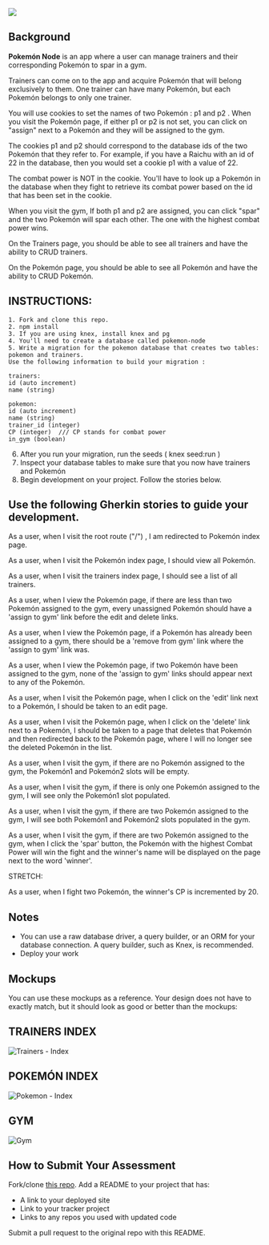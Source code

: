 ![](https://github.com/gSchool/pokemon-node/blob/master/public/images/pokemon-logo.png)

## Background

**Pokemón Node** is an app where a user can manage trainers and their corresponding Pokemón to spar in a gym.

Trainers can come on to the app and acquire Pokemón that will belong exclusively to them.  One trainer can have many Pokemón, but each Pokemón belongs to only one trainer.

You will use cookies to set the names of two Pokemón :  p1 and p2 .  When you visit the Pokemón page, if either p1 or p2 is not set, you can click on "assign" next to a Pokemón and they will be assigned to the gym.

The cookies p1 and p2 should correspond to the database ids of the two Pokemón that they refer to.
For example, if you have a Raichu with an id of 22 in the database, then you would set a cookie p1 with a value of 22.

The combat power is NOT in the cookie. You'll have to look up a Pokemón in the database when they fight to retrieve its combat power based on the id that has been set in the cookie.

When you visit the gym, If both p1 and p2 are assigned, you can click "spar" and the two Pokemón will spar each other.
The one with the highest combat power wins.

On the Trainers page, you should be able to see all trainers and have the ability to CRUD trainers.

On the Pokemón page, you should be able to see all Pokemón and have the ability to CRUD Pokemón.

## INSTRUCTIONS:

```
1. Fork and clone this repo.
2. npm install
3. If you are using knex, install knex and pg
4. You'll need to create a database called pokemon-node
5. Write a migration for the pokemon database that creates two tables: pokemon and trainers.
Use the following information to build your migration :

trainers:
id (auto increment)
name (string)

pokemon:
id (auto increment)
name (string)
trainer_id (integer)
CP (integer)  /// CP stands for combat power
in_gym (boolean)

```

6.  After you run your migration, run the seeds ( knex seed:run )
7.  Inspect your database tables to make sure that you now have trainers and Pokemón
8. Begin development on your project.  Follow the stories below.



## Use the following Gherkin stories to guide your development.

As a user, when I visit the root route ("/") , I am redirected to Pokemón index page.

As a user, when I visit the Pokemón index page, I should view all Pokemón.

As a user, when I visit the trainers index page, I should see a list of all trainers.

As a user, when I view the Pokemón page, if there are less than two Pokemón assigned to the gym,
every unassigned Pokemón should have a 'assign to gym' link before the edit and delete links.  

As a user, when I view the Pokemón page, if a Pokemón has already been assigned to a gym, there should
be a 'remove from gym' link where the 'assign to gym' link was.

As a user, when I view the Pokemón page, if two Pokemón have been assigned to the gym,
none of the 'assign to gym' links should appear next to any of the Pokemón.  

As a user, when I visit the Pokemón page, when I click on the 'edit' link next to a Pokemón,
I should be taken to an edit page.

As a user, when I visit the Pokemón page, when I click on the 'delete' link next to a Pokemón, I should be taken to a page that deletes that Pokemón and then redirected back to the Pokemón page, where I will no longer see the deleted Pokemón in the list.

As a user, when I visit the gym, if there are no Pokemón assigned to the gym, the Pokemón1 and Pokemón2
slots will be empty.

As a user, when I visit the gym, if there is only one Pokemón assigned to the gym, I will see only the Pokemón1 slot populated.

As a user, when I visit the gym, if there are two Pokemón assigned to the gym, I will see both Pokemón1 and Pokemón2 slots populated in the gym.

As a user, when I visit the gym, if there are two Pokemón assigned to the gym, when I click the 'spar' button, the Pokemón with the highest Combat Power will win the fight and the winner's name will be displayed on the page next to the word 'winner'.

STRETCH:

As a user, when I fight two Pokemón, the winner's CP is incremented by 20.



## Notes

* You can use a raw database driver, a query builder, or an ORM for your database connection. A query builder, such as Knex, is recommended.
* Deploy your work

## Mockups

You can use these mockups as a reference. Your design does not have to exactly match, but it should look as good or better than the mockups:

## TRAINERS INDEX

![Trainers - Index](https://github.com/gSchool/pokemon-node/blob/master/mockups/trainers-index.png)

## POKEMÓN INDEX

![Pokemon - Index](https://github.com/gSchool/pokemon-node/blob/master/mockups/pokemon-index.png)

## GYM

![Gym](https://github.com/gSchool/pokemon-node/blob/master/mockups/gym.png)



## How to Submit Your Assessment

Fork/clone [this repo](https://github.com/gSchool/pokemon-node).
Add a README to your project that has:

* A link to your deployed site
* Link to your tracker project
* Links to any repos you used with updated code

Submit a pull request to the original repo with this README.
